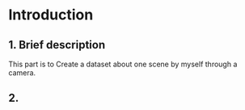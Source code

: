 # Introduction

## 1. Brief description
This part is to Create a dataset about one scene by myself through a camera.

## 2. 
